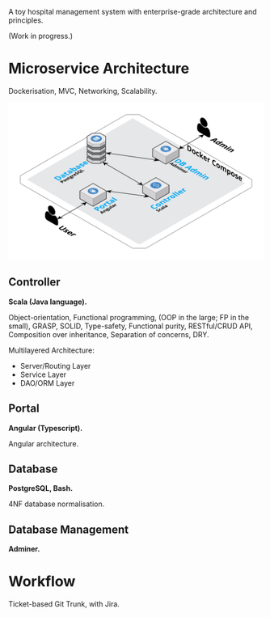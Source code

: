 A toy hospital management system with enterprise-grade architecture and principles.

(Work in progress.)

# Microservice Architecture

Dockerisation, MVC, Networking, Scalability.

![HMS Architecture](images/hms-architecture.svg?v=6)

## Controller

**Scala (Java language).**

Object-orientation, Functional programming, (OOP in the large; FP in the small), GRASP, SOLID, Type-safety, Functional purity, RESTful/CRUD API, Composition over inheritance, Separation of concerns, DRY.

Multilayered Architecture:

* Server/Routing Layer
* Service Layer
* DAO/ORM Layer

## Portal

**Angular (Typescript).**

Angular architecture.

## Database

**PostgreSQL, Bash.**

4NF database normalisation.

## Database Management

**Adminer.**

# Workflow

Ticket-based Git Trunk, with Jira.
